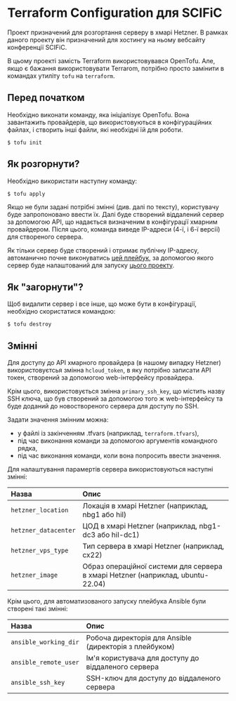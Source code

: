 # Terraform Configuration для SCIFiC

Проект призначений для розгортання серверу в хмарі Hetzner.
В рамках даного проекту він призначений для хостингу на ньому
вебсайту конференції SCIFiC.

В цьому проекті замість Terraform використовувався
OpenTofu. Але, якщо є бажання використовувати
Terrarom, потрібно просто замінити в командах
утиліту `tofu` на `terraform`.


## Перед початком

Необхідно виконати команду, яка ініціалізує OpenTofu.
Вона завантажить провайдерів, що використовуються
в конфігураційних файлах, і створить інші файли, які
необхідні їй для роботи.

```console
$ tofu init
```


## Як розгорнути?

Необхідно використати наступну команду:

```console
$ tofu apply
```

Якщо не були задані потрібні змінні (див. далі по тексту),
користувачу буде запропоновано ввести їх. Далі буде
створений віддалений сервер за допомогою API, що надається
визначеним в конфігурації хмарним провайдером. Після цього,
команда виведе IP-адреси (4-ї, і 6-ї версії) для створеного
сервера.

Як тільки сервер буде створений і отримає публічну IP-адресу,
автоманично почне виконуватись
[цей плейбук](https://github.com/wadofan/mage-ansible-playbook),
за допомогою якого сервер буде налаштований для запуску
[цього проекту](https://github.com/wadofan/mage-docker).


## Як "загорнути"?

Щоб видалити сервер і все інше, що може бути в конфігурації,
необхідно скористатися командою:

```console
$ tofu destroy
```


## Змінні

Для доступу до API хмарного провайдера (в нашому випадку Hetzner)
використовуєтсья змінна `hcloud_token`, в яку потрібно записати
API токен, створений за допомогою web-інтерфейсу провайдера.

Крім цього, використовується змінна `primary_ssh_key`, що
містить назву SSH ключа, що був створений за допомогою
того ж web-інтерфейсу та буде доданий до новоствореного
сервера для доступу по SSH.

Задати значення змінним можна:

- у файлі із закінченням .tfvars (наприклад, `terraform.tfvars`),
- під час виконання команди за допомогою аргументів командного рядка,
- під час виконання команди, коли вона попросить ввести значення.

Для налаштування парамертів сервера використовуються наступні змінні:

| Назва                | Опис |
| :------------------- | :--- |
| `hetzner_location`   | Локація в хмарі Hetzner (наприклад, nbg1 або hil) |
| `hetzner_datacenter` | ЦОД в хмарі Hetzner (наприклад, nbg1-dc3 або hil-dc1) |
| `hetzner_vps_type`   | Тип сервера в хмарі Hetzner (наприклад, cx22) |
| `hetzner_image`      | Образ операційної системи для сервера в хмарі Hetzner (наприклад, ubuntu-22.04) |

Крім цього, для автоматизованого запуску 
плейбука Ansible були створені такі змінні:

| Назва                 | Опис |
| :-------------------- | :--- |
| `ansible_working_dir` | Робоча директорія для Ansible (директорія з плейбуком) |
| `ansible_remote_user` | Ім'я користувача для доступу до віддаленого сервера |
| `ansible_ssh_key`     | SSH-ключ для доступу до віддаленого сервера |
